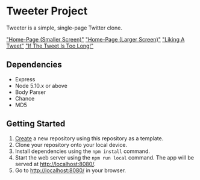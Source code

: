 # Tweeter Project

Tweeter is a simple, single-page Twitter clone.

["Home-Page (Smaller Screen)"]("https://github.com/Abdulrahman48811/tweeter/blob/master/public/images/HOME%20PAGE~SMALLER%20SCREEN.png")
["Home-Page (Larger Screen)"]("https://github.com/Abdulrahman48811/tweeter/blob/master/public/images/LARGER%20SCREEN.png")
["Liking A Tweet"]("https://github.com/Abdulrahman48811/tweeter/blob/master/public/images/%22LIKE%22%20A%20TWEET.png")
["If The Tweet Is Too Long!"]("https://github.com/Abdulrahman48811/tweeter/blob/master/public/images/TOO%20MANY%20WORDS.png")

## Dependencies

- Express
- Node 5.10.x or above
- Body Parser
- Chance
- MD5

## Getting Started

1. [Create](https://docs.github.com/en/repositories/creating-and-managing-repositories/creating-a-repository-from-a-template) a new repository using this repository as a template.
2. Clone your repository onto your local device.
3. Install dependencies using the `npm install` command.
3. Start the web server using the `npm run local` command. The app will be served at <http://localhost:8080/>.
4. Go to <http://localhost:8080/> in your browser.